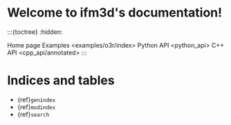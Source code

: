 Welcome to ifm3d's documentation!
=================================

:::{toctree}
:hidden:

Home page <self>
Examples <examples/o3r/index>
Python API <python_api>
C++ API <cpp_api/annotated>
:::

Indices and tables
==================

* {ref}`genindex`
* {ref}`modindex`
* {ref}`search`
